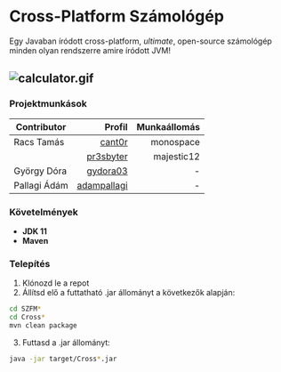 # Cross-Platform Számológép    
         
Egy Javaban íródott cross-platform, _ultimate_, open-source számológép minden olyan rendszerre amire íródott JVM!     


![calculator.gif](CrossPlatformCalculator/src/main/resources/docs/preview/calculator.gif)    
---

### Projektmunkások
| Contributor  | Profil      | Munkaállomás |    
|--------------|----------:|-------------:|       
| Racs Tamás   |[cant0r](https://github.com/cant0r)|   monospace  |
|              |[pr3sbyter](https://github.com/pr3sbyter)|  majestic12  |
| György Dóra  |[gydora03](https://github.com/gydora03)|       -      |
| Pallagi Ádám |[adampallagi](https://github.com/adampallagi)|       -      |

### Követelmények
* **JDK 11**
* **Maven**

### Telepítés 
1. Klónozd le a repot
2. Állítsd elő a futtatható .jar állományt a következők alapján:
```bash
cd SZFM*
cd Cross*
mvn clean package
```
3. Futtasd a .jar állományt:
```bash
java -jar target/Cross*.jar
```
